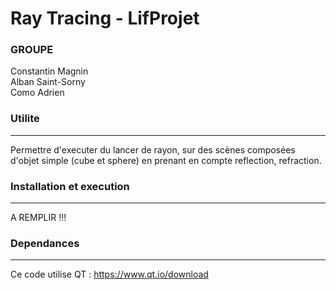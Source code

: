 # Ray Tracing - LifProjet


### GROUPE
Constantin Magnin <br>
Alban Saint-Sorny <br>
Como Adrien


### Utilite
----

Permettre d'executer du lancer de rayon, sur des scènes composées d'objet simple (cube et sphere) en prenant en compte reflection, refraction.


### Installation et execution
----

A REMPLIR !!!


### Dependances
----

Ce code utilise QT : https://www.qt.io/download